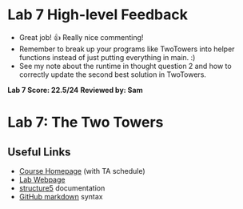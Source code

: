# Lab 7 High-level Feedback
 * Great job! 👍 Really nice commenting!
 * Remember to break up your programs like TwoTowers into helper functions
   instead of just putting everything in main. :)
 * See my note about the runtime in thought question 2 and how to correctly
   update the second best solution in TwoTowers.

__Lab 7 Score: 22.5/24__
__Reviewed by: Sam__

# Lab 7: The Two Towers

## Useful Links
 * [Course Homepage](https://williams-cs.github.io/cs136-f19-www/) (with TA schedule)
 * [Lab Webpage](https://williams-cs.github.io/cs136-f19-www/labs/two-towers.html)
 * [structure5](http://www.cs.williams.edu/~bailey/JavaStructures/doc/structure5/index.html) documentation
 * [GitHub markdown](https://guides.github.com/features/mastering-markdown/) syntax
